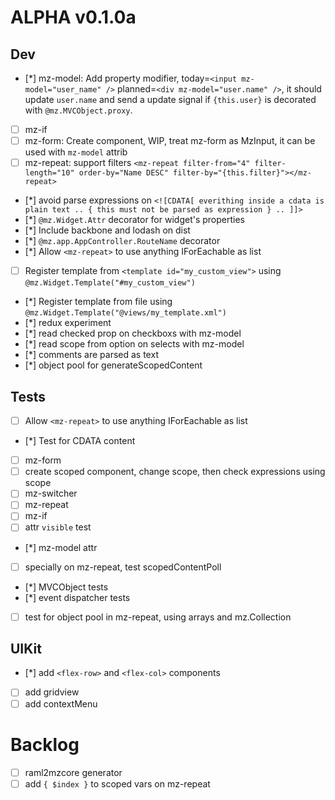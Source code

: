 ALPHA v0.1.0a
=====
Dev
---
- [*] mz-model: Add property modifier, today=`<input mz-model="user_name" />` planned=`<div mz-model="user.name" />`, it should update `user.name` and send a update signal if `{this.user}` is decorated with `@mz.MVCObject.proxy`.  
- [ ] mz-if
- [ ] mz-form: Create component, WIP, treat mz-form as MzInput, it can be used with `mz-model` attrib
- [ ] mz-repeat: support filters `<mz-repeat filter-from="4" filter-length="10" order-by="Name DESC" filter-by="{this.filter}"></mz-repeat>`
- [*] avoid parse expressions on `<![CDATA[ everithing inside a cdata is plain text .. { this must not be parsed as expression } .. ]]>`
- [*] `@mz.Widget.Attr` decorator for widget's properties
- [*] Include backbone and lodash on dist
- [*] `@mz.app.AppController.RouteName` decorator
- [*] Allow `<mz-repeat>` to use anything IForEachable as list
- [ ] Register template from `<template id="my_custom_view">` using `@mz.Widget.Template("#my_custom_view")`
- [*] Register template from file using `@mz.Widget.Template("@views/my_template.xml")`
- [*] redux experiment
- [*] read checked prop on checkboxs with mz-model
- [*] read scope from option on selects with mz-model
- [*] comments are parsed as text
- [*] object pool for generateScopedContent

Tests
-----
- [ ] Allow `<mz-repeat>` to use anything IForEachable as list
- [*] Test for CDATA content
- [ ] mz-form
- [ ] create scoped component, change scope, then check expressions using scope
- [ ] mz-switcher
- [ ] mz-repeat
- [ ] mz-if
- [ ] attr `visible` test
- [*] mz-model attr
- [ ] specially on mz-repeat, test scopedContentPoll
- [*] MVCObject tests
- [*] event dispatcher tests
- [ ] test for object pool in mz-repeat, using arrays and mz.Collection 

UIKit
-----
- [*] add `<flex-row>` and `<flex-col>` components
- [ ] add gridview
- [ ] add contextMenu

Backlog
======

- [ ] raml2mzcore generator
- [ ] add `{ $index }` to scoped vars on mz-repeat